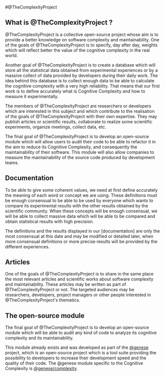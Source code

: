#@TheComplexityProject

## What is @TheComplexityProject ?

@TheComplexityProject is a collective open-source project whose aim is to provide a better knowledge on software complexity and maintainability. One of the goals of @TheComplexityProject is to specify, day after day, weights which will reflect better the value of the cognitive complexity in the real world.

Another goal of @TheComplexityProject is to create a database which will store all the statistical data obtained from experimental experiences or by a massive collect of data provided by developers during their daily work. The idea behind this database is to collect enough data to be able to calculate the cognitive complexity with a very high reliability. That means that our first work is to define accurately what is Cognitive Complexity and how to measure it experimentally.

The members of @TheComplexityProject are researchers or developers which are interested in this subject and which contribute to the realisation of the goals of @TheComplexityProject with their own expertise. They may publish articles or scientific results, collaborate to realize some scientific experiments, organize meetings, collect data, etc.

The final goal of @TheComplexityProject is to develop an open-source module which will allow users to audit their code to be able to refactor it in the aim to reduce its Cognitive Complexity, and consequently the maintainability of their software. This module will also allow companies to measure the maintainability of the source code produced by development teams.

## Documentation

To be able to give some coherent values, we need at first define accurately the meaning of each word or concept we are using. These definitions must be enough consensual to be able to be used by everyone which wants to compare its experimental results with the other results obtained by the scientific community. When these concepts will be enough consensual, we will be able to collect massive data which will be able to be compared and obtain statistical results with high precision.

The definitions and the results displayed in our [documentation] are only the most consensual at this date and may be modified or detailed later, when more consensual definitions or more precise results will be provided by the different experiences.

## Articles

One of the goals of @TheComplexityProject is to share in the same place the most relevant articles and scientific works about software complexity and maintainability. These articles may be written as part of @TheComplexityProject or not. The targeted audiences may be researchers, developers, project managers or other people interested in @TheComplexityProject's thematics.

## The open-source module

The final goal of @TheComplexityProject is to develop an open-source module which will be able to audit any kind of code to analyze its cognitive complexity and its maintainability.

This module already exists and was developed as part of the [@genese](https://github.com/geneseframework) project, which is an open-source project which is a tool suite providing the possibility to developers to increase their development speed and the quality of their code. The @genese module specific to the Cognitive Complexity is [@genese/complexity](https://github.com/geneseframework/complexity).

